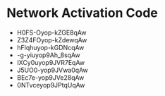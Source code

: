 # Network Activation Code
* H0FS-Oyop-kZGE8qAw
* Z3Z4FOyop-kZdewqAw
* hFlqhuyop-kGDNcqAw
* -g-yiuyop9Ah_8sqAw
* IXCy0uyop9JVR7EqAw
* J5UO0-yop9JVwa0qAw
* BEc7e-yop9JVe28qAw
* 0NTvceyop9JPtqUqAw